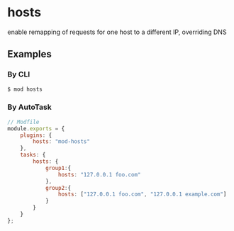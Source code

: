 hosts
======

enable remapping of requests for one host to a different IP, overriding DNS

## Examples


### By CLI
```sh
$ mod hosts 
```

### By AutoTask
```js
// Modfile
module.exports = {
    plugins: {
        hosts: "mod-hosts"
    },
    tasks: {
        hosts: {
            group1:{
                hosts: "127.0.0.1 foo.com"
            },
            group2:{
                hosts: ["127.0.0.1 foo.com", "127.0.0.1 example.com"]
            }
        }
    }
};
```